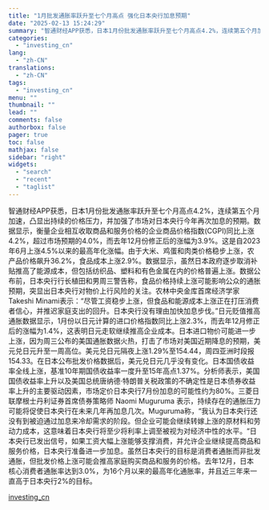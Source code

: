 ```yaml
---
title: "1月批发通胀率跃升至七个月高点 强化日本央行加息预期"
date: "2025-02-13 15:24:29"
summary: "智通财经APP获悉，日本1月份批发通胀率跃升至七个月高点4.2%，连续第五个月加速，凸显出持续的价..."
categories:
  - "investing_cn"
lang:
  - "zh-CN"
translations:
  - "zh-CN"
tags:
  - "investing_cn"
menu: ""
thumbnail: ""
lead: ""
comments: false
authorbox: false
pager: true
toc: false
mathjax: false
sidebar: "right"
widgets:
  - "search"
  - "recent"
  - "taglist"
---
```


智通财经APP获悉，日本1月份批发通胀率跃升至七个月高点4.2%，连续第五个月加速，凸显出持续的价格压力，并加强了市场对日本央行今年再次加息的预期。数据显示，衡量企业相互收取商品和服务价格的企业商品价格指数(CGPI)同比上涨4.2%，超过市场预期的4.0%，而去年12月份修正后的涨幅为3.9%。这是自2023年6月上涨4.5%以来的最高年化涨幅。由于大米、鸡蛋和肉类价格稳步上涨，农产品价格飙升36.2%，食品成本上涨2.9%。数据显示，虽然日本政府逐步取消补贴推高了能源成本，但包括纺织品、塑料和有色金属在内的价格普遍上涨。数据公布前，日本央行行长植田和男周三警告称，食品价格持续上涨可能影响公众的通胀预期，突显出日本央行对物价上行风险的关注。农林中央金库首席经济学家Takeshi Minami表示：“尽管工资稳步上涨，但食品和能源成本上涨正在打压消费者信心，并推迟家庭支出的回升。日本央行没有理由加快加息步伐。”日元贬值推高通胀数据显示，1月份以日元计算的进口价格指数同比上涨2.3%，而去年12月修正后的涨幅为1.4%，这表明日元走软继续推高企业成本。日本进口物价可能进一步上涨，因为周三公布的美国通胀数据火热，打击了市场对美国近期降息的预期，美元兑日元升至一周高位。美元兑日元隔夜上涨1.29%至154.44，周四亚洲时段报154.33。在日本公布批发价格数据后，美元兑日元几乎没有变化。日本国债收益率全线上涨，基准10年期国债收益率一度升至15年高点1.37%。分析师表示，美国国债收益率上升以及美国总统唐纳德·特朗普关税政策的不确定性是日本债券收益率上升的主要驱动因素，市场定价日本央行7月份加息的可能性约为80%。三菱日联摩根士丹利证券首席债券策略师 Naomi Muguruma 表示，持续存在的通胀压力可能将促使日本央行在未来几年再加息几次。Muguruma称，“我认为日本央行还没有到被迫通过加息来冷却需求的阶段。但企业可能会继续转嫁上涨的原材料和劳动力成本，这意味着日本央行将至少将利率上调至被视为对经济中性的水平。“日本央行已发出信号，如果工资大幅上涨能够支撑消费，并允许企业继续提高商品和服务价格，日本央行准备进一步加息。虽然日本央行的目标是消费者通胀而非批发通胀，但批发价格上涨可能会推高家庭购买商品和服务的价格。去年12月，日本核心消费者通胀率达到3.0%，为16个月以来的最高年化通胀率，并且近三年来一直高于日本央行2%的目标。

[investing_cn](https://cn.investing.com/news/stock-market-news/article-2669559)
